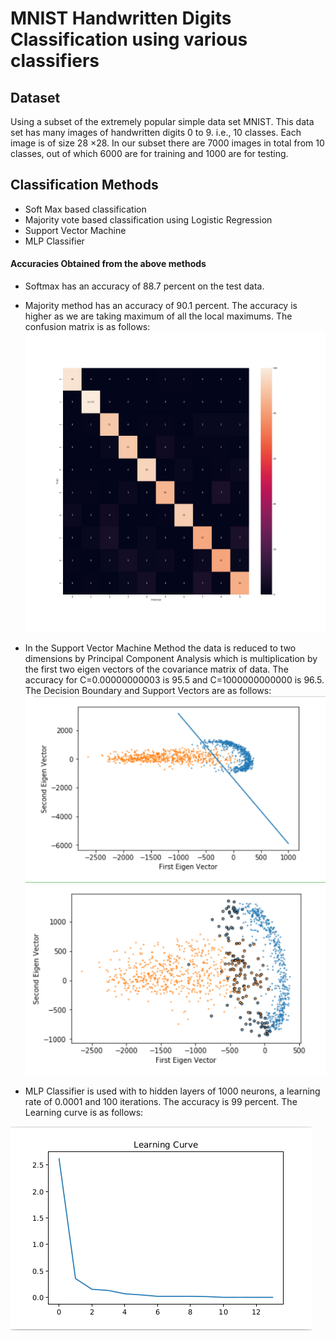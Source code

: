 # MNIST Handwritten Digits Classification using various classifiers
## Dataset
Using a subset of the extremely popular simple data set MNIST. This data set has many images of handwritten digits 0 to 9. i.e., 10
classes. Each image is of size 28 ×28. In our subset there are 7000 images in total from 10 classes, out of which 6000
are for training and 1000 are for testing.

## Classification Methods

- Soft Max based classification
- Majority vote based classification using Logistic Regression
- Support Vector Machine
- MLP Classifier

#### Accuracies Obtained from the above methods
* Softmax has an accuracy of 88.7 percent on the test data.

* Majority method has an accuracy of 90.1 percent. The accuracy is higher as we are taking maximum of all the local maximums. The confusion matrix is as follows:
![](confusion.jpg)


* In the Support Vector Machine Method the data is reduced to two dimensions by Principal Component Analysis which is multiplication by the first two eigen vectors of the covariance matrix of data. The accuracy for C=0.00000000003 is 95.5 and C=1000000000000 is 96.5. The Decision Boundary and Support Vectors are as follows:
![](Decisionboundary.png)
![](Supportvectors.png)



* MLP Classifier is used with to hidden layers of 1000 neurons, a learning rate of 0.0001 and 100 iterations. The accuracy is 99 percent. The Learning curve is as follows:

 ![](lcurve.png)


